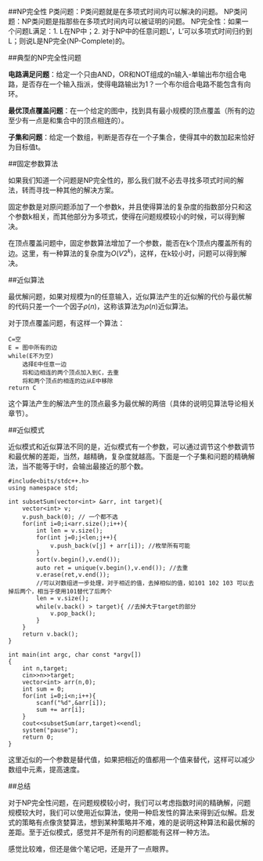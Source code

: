 ##NP完全性
P类问题：P类问题就是在多项式时间内可以解决的问题。
NP类问题：NP类问题是指那些在多项式时间内可以被证明的问题。
NP完全性：如果一个问题L满足：1. L在NP中；2. 对于NP中的任意问题L’，L’可以多项式时间归约到L；则说L是NP完全(NP-Complete)的。

##典型的NP完全性问题

**电路满足问题**：给定一个只由AND，OR和NOT组成的n输入-单输出布尔组合电路，是否存在一个输入指派，使得电路输出为1？一个布尔组合电路不能包含有向环。

**最优顶点覆盖问题**：在一个给定的图中，找到具有最小规模的顶点覆盖（所有的边至少有一点是和集合中的顶点相连的）。

**子集和问题**：给定一个数组，判断是否存在一个子集合，使得其中的数加起来恰好为目标值t。

##固定参数算法

如果我们知道一个问题是NP完全性的，那么我们就不必去寻找多项式时间的解法，转而寻找一种其他的解决方案。

固定参数是对原问题添加了一个参数k，并且使得算法的复杂度的指数部分只和这个参数k相关，而其他部分为多项式，使得在问题规模较小的时候，可以得到解决。

在顶点覆盖问题中，固定参数算法增加了一个参数，能否在k个顶点内覆盖所有的边。这里，有一种算法的复杂度为$O(V2^k)$，这样，在k较小时，问题可以得到解决。

##近似算法

最优解问题，如果对规模为n的任意输入，近似算法产生的近似解的代价与最优解的代码只差一个一个因子$\rho(n)$，这称该算法为$\rho(n)$近似算法。

对于顶点覆盖问题，有这样一个算法：
```
C=空
E = 图中所有的边
while(E不为空)
	选择E中任意一边
	将和边相连的两个顶点加入到C，去重
	将和两个顶点的相连的边从E中移除
return C
```
这个算法产生的解法产生的顶点最多为最优解的两倍（具体的说明见算法导论相关章节）。

##近似模式

近似模式和近似算法不同的是，近似模式有一个参数，可以通过调节这个参数调节和最优解的差距，当然，越精确，复杂度就越高。下面是一个子集和问题的精确解法，当不能等于t时，会输出最接近的那个数。
```
#include<bits/stdc++.h>
using namespace std;

int subsetSum(vector<int> &arr, int target){
    vector<int> v;
    v.push_back(0); // 一个都不选
    for(int i=0;i<arr.size();i++){
        int len = v.size();
        for(int j=0;j<len;j++){
            v.push_back(v[j] + arr[i]); //枚举所有可能
        }
        sort(v.begin(),v.end());
        auto ret = unique(v.begin(),v.end()); //去重
        v.erase(ret,v.end());
        //可以对数组进一步处理，对于相近的值，去掉相似的值，如101 102 103 可以去掉后两个，相当于使用101替代了后两个
        len = v.size();
        while(v.back() > target){ //去掉大于target的部分
            v.pop_back();
        }
    }
    return v.back();
}

int main(int argc, char const *argv[])
{
    int n,target;
    cin>>n>>target;
    vector<int> arr(n,0);
    int sum = 0;
    for(int i=0;i<n;i++){
        scanf("%d",&arr[i]);
        sum += arr[i];
    }
    cout<<subsetSum(arr,target)<<endl;
    system("pause");
    return 0;
}
```

这里近似的一个参数是替代值，如果把相近的值都用一个值来替代，这样可以减少数组中元素，提高速度。

##总结

对于NP完全性问题，在问题规模较小时，我们可以考虑指数时间的精确解，问题规模较大时，我们可以使用近似算法，使用一种启发性的算法来得到近似解。启发式的策略有点像贪婪算法，想到某种策略并不难，难的是说明这种算法和最优解的差距。至于近似模式，感觉并不是所有的问题都能有这样一种方法。

感觉比较难，但还是做个笔记吧，还是开了一点眼界。
